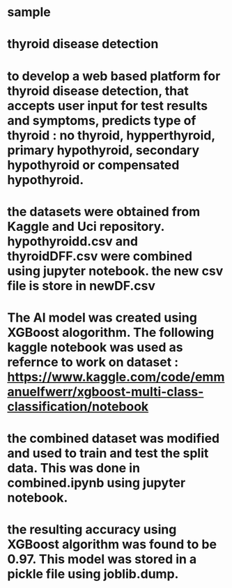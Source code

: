 # sample
# thyroid disease detection 
# to develop a web based platform for thyroid disease detection, that accepts user input for test results and symptoms, predicts type of thyroid : no thyroid, hypperthyroid, primary hypothyroid, secondary hypothyroid or compensated hypothyroid.

# the datasets were obtained from Kaggle and Uci repository. hypothyroidd.csv and thyroidDFF.csv were combined using jupyter notebook. the new csv file is store in newDF.csv

# The AI model was created using XGBoost alogorithm. The following kaggle notebook was used as refernce to work on dataset : https://www.kaggle.com/code/emmanuelfwerr/xgboost-multi-class-classification/notebook

# the combined dataset was modified and used to train and test the split data. This was done in combined.ipynb using jupyter notebook. 

# the resulting accuracy using XGBoost algorithm was found to be 0.97. This model was stored in a pickle file using joblib.dump.
